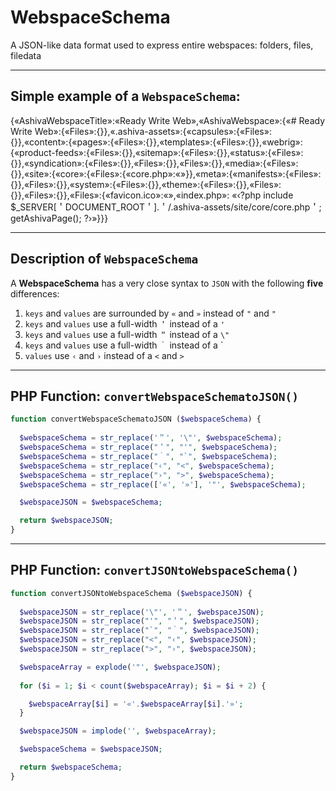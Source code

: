 # WebspaceSchema
A JSON-like data format used to express entire webspaces: folders, files, filedata

_______

## Simple example of a `WebspaceSchema`:

{«AshivaWebspaceTitle»:«Ready Write Web»,«AshivaWebspace»:{«# Ready Write Web»:{«Files»:{}},«.ashiva-assets»:{«capsules»:{«Files»:{}},«content»:{«pages»:{«Files»:{}},«templates»:{«Files»:{}},«webrig»:{«product-feeds»:{«Files»:{}},«sitemap»:{«Files»:{}},«status»:{«Files»:{}},«syndication»:{«Files»:{}},«Files»:{}},«Files»:{}},«media»:{«Files»:{}},«site»:{«core»:{«Files»:{«core.php»:«»}},«meta»:{«manifests»:{«Files»:{}},«Files»:{}},«system»:{«Files»:{}},«theme»:{«Files»:{}},«Files»:{}},«Files»:{}},«Files»:{«favicon.ico»:«»,«index.php»: «‹?php include $_SERVER[＇DOCUMENT_ROOT＇].＇/.ashiva-assets/site/core/core.php＇; getAshivaPage(); ?›»}}}

____

## Description of `WebspaceSchema`

A **WebspaceSchema** has a very close syntax to `JSON` with the following **five** differences:

 1. `keys` and `values` are surrounded by `«` and `»` instead of `"` and `"`
 2. `keys` and `values` use a full-width `＇` instead of a `'`
 3. `keys` and `values` use a full-width `＂` instead of a `\"`
 4. `keys` and `values` use a full-width `｀` instead of a \`
 5. `values` use `‹` and `›`   instead of a `<` and `>`

_____

## PHP Function: `convertWebspaceSchematoJSON()`

```php
function convertWebspaceSchematoJSON ($webspaceSchema) {
  
  $webspaceSchema = str_replace('＂', '\"', $webspaceSchema);
  $webspaceSchema = str_replace("＇", "'", $webspaceSchema);
  $webspaceSchema = str_replace("｀", "`", $webspaceSchema);
  $webspaceSchema = str_replace("‹", "<", $webspaceSchema);
  $webspaceSchema = str_replace("›", ">", $webspaceSchema);
  $webspaceSchema = str_replace(['«', '»'], '"', $webspaceSchema);

  $webspaceJSON = $webspaceSchema;

  return $webspaceJSON;
}

```
_____

## PHP Function: `convertJSONtoWebspaceSchema()`

```php
function convertJSONtoWebspaceSchema ($webspaceJSON) {
  
  $webspaceJSON = str_replace('\"', '＂', $webspaceJSON);
  $webspaceJSON = str_replace("'", "＇", $webspaceJSON);
  $webspaceJSON = str_replace("`", "｀", $webspaceJSON);
  $webspaceJSON = str_replace("<", "‹", $webspaceJSON);
  $webspaceJSON = str_replace(">", "›", $webspaceJSON);

  $webspaceArray = explode('"', $webspaceJSON);
  
  for ($i = 1; $i < count($webspaceArray); $i = $i + 2) {

    $webspaceArray[$i] = '«'.$webspaceArray[$i].'»';
  }

  $webspaceJSON = implode('', $webspaceArray);

  $webspaceSchema = $webspaceJSON;

  return $webspaceSchema;
}
```
